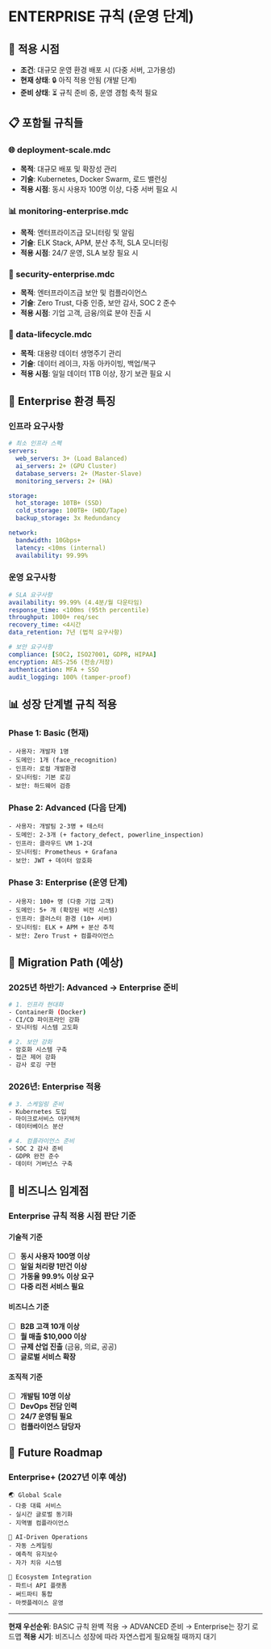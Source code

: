 # ENTERPRISE 규칙 (운영 단계)

## 🎯 적용 시점
- **조건**: 대규모 운영 환경 배포 시 (다중 서버, 고가용성)
- **현재 상태**: 🔒 아직 적용 안됨 (개발 단계)
- **준비 상태**: ⏳ 규칙 준비 중, 운영 경험 축적 필요

## 📋 포함될 규칙들

### 🌐 deployment-scale.mdc
- **목적**: 대규모 배포 및 확장성 관리
- **기술**: Kubernetes, Docker Swarm, 로드 밸런싱
- **적용 시점**: 동시 사용자 100명 이상, 다중 서버 필요 시

### 📊 monitoring-enterprise.mdc
- **목적**: 엔터프라이즈급 모니터링 및 알림
- **기술**: ELK Stack, APM, 분산 추적, SLA 모니터링
- **적용 시점**: 24/7 운영, SLA 보장 필요 시

### 🔐 security-enterprise.mdc
- **목적**: 엔터프라이즈급 보안 및 컴플라이언스
- **기술**: Zero Trust, 다중 인증, 보안 감사, SOC 2 준수
- **적용 시점**: 기업 고객, 금융/의료 분야 진출 시

### 🔄 data-lifecycle.mdc
- **목적**: 대용량 데이터 생명주기 관리
- **기술**: 데이터 레이크, 자동 아카이빙, 백업/복구
- **적용 시점**: 일일 데이터 1TB 이상, 장기 보관 필요 시

## 🏢 Enterprise 환경 특징

### 인프라 요구사항
```yaml
# 최소 인프라 스펙
servers:
  web_servers: 3+ (Load Balanced)
  ai_servers: 2+ (GPU Cluster)  
  database_servers: 2+ (Master-Slave)
  monitoring_servers: 2+ (HA)

storage:
  hot_storage: 10TB+ (SSD)
  cold_storage: 100TB+ (HDD/Tape)
  backup_storage: 3x Redundancy

network:
  bandwidth: 10Gbps+
  latency: <10ms (internal)
  availability: 99.99%
```

### 운영 요구사항
```yaml
# SLA 요구사항
availability: 99.99% (4.4분/월 다운타임)
response_time: <100ms (95th percentile)
throughput: 1000+ req/sec
recovery_time: <4시간
data_retention: 7년 (법적 요구사항)

# 보안 요구사항
compliance: [SOC2, ISO27001, GDPR, HIPAA]
encryption: AES-256 (전송/저장)
authentication: MFA + SSO
audit_logging: 100% (tamper-proof)
```

## 📊 성장 단계별 규칙 적용

### Phase 1: Basic (현재)
```
- 사용자: 개발자 1명
- 도메인: 1개 (face_recognition)
- 인프라: 로컬 개발환경
- 모니터링: 기본 로깅
- 보안: 하드웨어 검증
```

### Phase 2: Advanced (다음 단계)
```
- 사용자: 개발팀 2-3명 + 테스터
- 도메인: 2-3개 (+ factory_defect, powerline_inspection)
- 인프라: 클라우드 VM 1-2대
- 모니터링: Prometheus + Grafana
- 보안: JWT + 데이터 암호화
```

### Phase 3: Enterprise (운영 단계)
```
- 사용자: 100+ 명 (다중 기업 고객)
- 도메인: 5+ 개 (확장된 비전 시스템)
- 인프라: 클러스터 환경 (10+ 서버)
- 모니터링: ELK + APM + 분산 추적
- 보안: Zero Trust + 컴플라이언스
```

## 🚀 Migration Path (예상)

### 2025년 하반기: Advanced → Enterprise 준비
```bash
# 1. 인프라 현대화
- Container화 (Docker)
- CI/CD 파이프라인 강화
- 모니터링 시스템 고도화

# 2. 보안 강화
- 암호화 시스템 구축
- 접근 제어 강화
- 감사 로깅 구현
```

### 2026년: Enterprise 적용
```bash
# 3. 스케일링 준비
- Kubernetes 도입
- 마이크로서비스 아키텍처
- 데이터베이스 분산

# 4. 컴플라이언스 준비
- SOC 2 감사 준비
- GDPR 완전 준수
- 데이터 거버넌스 구축
```

## 🎯 비즈니스 임계점

### Enterprise 규칙 적용 시점 판단 기준

#### 기술적 기준
- [ ] **동시 사용자 100명 이상**
- [ ] **일일 처리량 1만건 이상**
- [ ] **가동율 99.9% 이상 요구**
- [ ] **다중 리전 서비스 필요**

#### 비즈니스 기준
- [ ] **B2B 고객 10개 이상**
- [ ] **월 매출 $10,000 이상**
- [ ] **규제 산업 진출** (금융, 의료, 공공)
- [ ] **글로벌 서비스 확장**

#### 조직적 기준
- [ ] **개발팀 10명 이상**
- [ ] **DevOps 전담 인력**
- [ ] **24/7 운영팀 필요**
- [ ] **컴플라이언스 담당자**

## 🔮 Future Roadmap

### Enterprise+ (2027년 이후 예상)
```
🌏 Global Scale
- 다중 대륙 서비스
- 실시간 글로벌 동기화
- 지역별 컴플라이언스

🤖 AI-Driven Operations  
- 자동 스케일링
- 예측적 유지보수
- 자가 치유 시스템

🔗 Ecosystem Integration
- 파트너 API 플랫폼
- 써드파티 통합
- 마켓플레이스 운영
```

---

**현재 우선순위**: BASIC 규칙 완벽 적용 → ADVANCED 준비 → Enterprise는 장기 로드맵
**적용 시기**: 비즈니스 성장에 따라 자연스럽게 필요해질 때까지 대기 